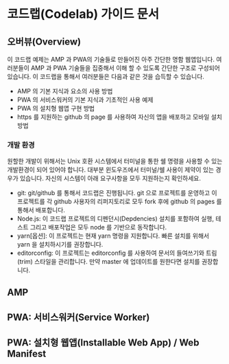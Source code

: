 # 코드랩(Codelab) 가이드 문서

## 오버뷰(Overview)

이 코드랩 예제는 AMP 과 PWA의 기술들로 만들어진 아주 간단한 명함 웹앱입니다. 여러분들이 AMP 과 PWA 기술들을 집중해서 이해 할 수 있도록 간단한 구조로 구성되어 있습니다. 이 코드랩을 통해서 여러분들은 다음과 같은 것을 습득할 수 있습니다.

- AMP 의 기본 지식과 요소의 사용 방법
- PWA 의 서비스워커의 기본 지식과 기초적인 사용 예제
- PWA 의 설치형 웹앱 구현 방법
- https 를 지원하는 github 의 page 를 사용하여 자신의 앱을 배포하고 모바일 설치 방법

### 개발 환경

원할한 개발이 위해서는 Unix 호환 시스템에서 터미널을 통한 쉘 명령을 사용할 수 있는 개발환경이 되어 있어야 합니다. 대부분 윈도우즈에서 터미널/쉘 사용이 제약이 있는 경우가 있습니다. 자신의 시스템이 아래 요구사항을 모두 지원하는지 확인하세요.

- git: git/github 를 통해서 코드랩은 진행됩니다. git 으로 프로젝트를 운영하고 이 프로젝트를 각 github 사용자의 리퍼지토리로 모두 fork 후에 github 의 pages 를 통해서 배포합니다.
- Node.js: 이 코드랩 프로젝트의 디펜던시(Depdencies) 설치를 포함하여 실행, 테스트 그리고 배포작업은 모두 node 를 기반으로 동작합니다.
- yarn[옵션]: 이 프로젝트는 현재 yarn 명령을 지원합니다. 빠른 설치를 위해서 yarn 을 설치하시기를 권장합니다.
- editorconfig: 이 프로젝트는 editorconfig 를 사용하여 문서의 들여쓰기와 트림(trim) 스타일을 관리합니다. 만약 master 에 업데이트를 원한다면 설치를 권장합니다.


## AMP

## PWA: 서비스워커(Service Worker)

## PWA: 설치형 웹앱(Installable Web App) / Web Manifest
